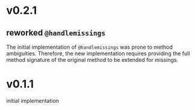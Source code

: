 # v0.2.1
## reworked `@handlemissings`
The initial implementation of `@handlemissings` was prone to method ambiguities.
Therefore, the new implementation requires providing the full method
signature of the original method to be extended for missings.

# v0.1.1
initial implementation

